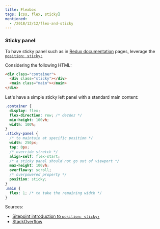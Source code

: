 ```yaml
---
title: Flexbox
tags: [css, flex, sticky]
mentioned:
  - /2018/12/12/flex-and-sticky
---
```


### Sticky panel

To have sticky panel such as in [Redux documentation](https://redux.js.org/introduction/getting-started#examples)
pages, leverage the [`position: sticky;`](https://www.sitepoint.com/css-position-sticky-introduction-polyfills/)

Considering the following HTML:

```html
<div class="container">
  <div class="sticky"></div>
  <main class="main"></main>
</div>
```

Let's have a simple sticky left panel with a standard main content:

```css
.container {
  display: flex;
  flex-direction: row; /* dezdez */
  min-height: 100vh;
  width: 100%;
}
.sticky-panel {
  /* to maintain at specific position */
  width: 250px;
  top: 0px;
  /* override stretch */
  align-self: flex-start;
  /* a sticky panel should not go out of viewport */
  max-height: 100vh;
  overflow-y: scroll;
  /* overpowered property */
  position: sticky;
}
.main {
  flex: 1; /* to take the remaining width */
}
```

Sources:
- [Sitepoint introduction to `position: sticky;`](https://www.sitepoint.com/css-position-sticky-introduction-polyfills/)
- [StackOverflow](https://stackoverflow.com/questions/44446671/my-position-sticky-element-isnt-sticky-when-using-flexbox)